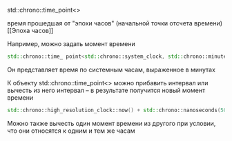 std::chrono::time_point<>

время прошедшая от "эпохи часов" (начальной точки отсчета времени)
[[Эпоха часов]]

Например, можно задать момент времени 
```c++
std::chrono::time_ point<std::chrono::system_clock, std::chrono::minutes>;
```
Он представляет время по системным часам, выраженное в минутах

К объекту std::chrono::time_point<> можно прибавить интервал или вычесть из него интервал – в результате получится новый момент времени
```c++
std::chrono::high_resolution_clock::now() + std::chrono::nanoseconds(500);
```

Можно также вычесть один момент времени из другого при условии, что они относятся к одним и тем же часам